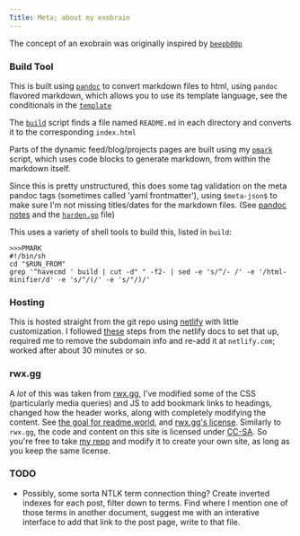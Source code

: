 ```yaml
---
Title: Meta; about my exobrain
---
```


The concept of an exobrain was originally inspired by [`beepb00p`](https://beepb00p.xyz/exobrain/exobrain.html)

### Build Tool

This is built using [`pandoc`](https://pandoc.org/) to convert markdown files to html, using `pandoc` flavored markdown, which allows you to use its template language, see the conditionals in the [`template`](https://github.com/seanbreckenridge/exobrain/blob/master/assets/template.html)

The [`build`](https://github.com/seanbreckenridge/exobrain/blob/master/build) script finds a file named `README.md` in each directory and converts it to the corresponding `index.html`

Parts of the dynamic feed/blog/projects pages are built using my [`pmark`](https://github.com/seanbreckenridge/pmark) script, which uses code blocks to generate markdown, from within the markdown itself.

Since this is pretty unstructured, this does some tag validation on the meta pandoc tags (sometimes called 'yaml frontmatter'), using `$meta-json$` to make sure I'm not missing titles/dates for the markdown files. (See [pandoc notes](/programming_languages/shell_tools/pandoc) and the [`harden.go`](https://github.com/seanbreckenridge/exobrain/blob/master/harden.go) file)

This uses a variety of shell tools to build this, listed in `build`:

```
>>>PMARK
#!/bin/sh
cd "$RUN_FROM"
grep '^havecmd ' build | cut -d" " -f2- | sed -e 's/^/- /' -e '/html-minifier/d' -e 's/"/(/' -e 's/"/)/'
```

### Hosting

This is hosted straight from the git repo using [netlify](https://www.netlify.com/) with little customization. I followed [these](https://docs.netlify.com/domains-https/custom-domains/configure-external-dns/#configure-a-subdomain) steps from the netlify docs to set that up, required me to remove the subdomain info and re-add it at `netlify.com`; worked after about 30 minutes or so.

### rwx.gg

A *lot* of this was taken from [rwx.gg](https://rwx.gg/), I've modified some of the CSS (particularly media queries) and JS to add bookmark links to headings, changed how the header works, along with completely modifying the content. See [the goal for readme.world](https://rwx.gg/what/knowledge/apps/), and [rwx.gg's license](https://rwx.gg/copyright/). Similarly to `rwx.gg`, the code and content on this site is licensed under [CC-SA](https://creativecommons.org/licenses/by-sa/4.0/legalcode). So you're free to take [my repo](https://github.com/seanbreckenridge/exobrain) and modify it to create your own site, as long as you keep the same license.

### TODO

* Possibly, some sorta NTLK term connection thing? Create inverted indexes for each post, filter down to terms. Find where I mention one of those terms in another document, suggest me with an interative interface to add that link to the post page, write to that file.

